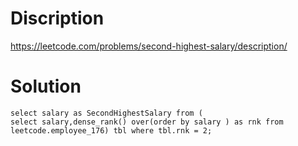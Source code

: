 # Discription

https://leetcode.com/problems/second-highest-salary/description/
  
# Solution 
```
select salary as SecondHighestSalary from (
select salary,dense_rank() over(order by salary ) as rnk from leetcode.employee_176) tbl where tbl.rnk = 2;
```
